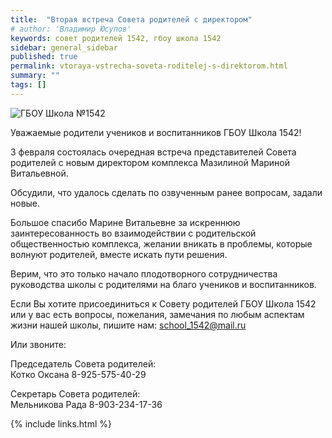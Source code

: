 ```yaml
---
title:  "Вторая встреча Совета родителей с директором"
# author: 'Владимир Юсупов'
keywords: совет родителей 1542, гбоу школа 1542
sidebar: general_sidebar
published: true
permalink: vtoraya-vstrecha-soveta-roditelej-s-direktorom.html
summary: ""
tags: []
---
```

<p><img src="{{ "images/gym1542_20220211.jpg" }}" alt="ГБОУ Школа №1542"/></p>

Уважаемые родители учеников и воспитанников ГБОУ Школа 1542!

3 февраля состоялась очередная встреча представителей Совета родителей с новым директором комплекса Мазилиной Мариной Витальевной.

Обсудили, что удалось сделать по озвученным ранее вопросам, задали новые.

Большое спасибо Марине Витальевне за искреннюю заинтересованность во взаимодействии с родительской общественностью комплекса, желании вникать в проблемы, которые волнуют родителей, вместе искать пути решения.

Верим, что это только начало плодотворного сотрудничества руководства школы с родителями на благо учеников и воспитанников.

Если Вы хотите присоединиться к Совету родителей ГБОУ Школа 1542 или у вас есть вопросы, пожелания, замечания по любым аспектам жизни нашей школы, пишите нам: [school_1542@mail.ru](mailto:school_1542@mail.ru)

Или звоните:

Председатель Совета родителей:<br> 
Котко Оксана 8-925-575-40-29

Секретарь Совета родителей:<br> 
Мельникова Рада 8-903-234-17-36

{% include links.html %}

